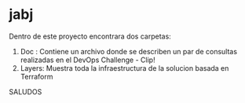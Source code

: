 # jabj
Dentro de este proyecto encontrara dos carpetas:

1. Doc : Contiene un archivo donde se describen un par de consultas realizadas en el DevOps Challenge - Clip!
2. Layers: Muestra toda la infraestructura de la solucion basada en Terraform


SALUDOS
